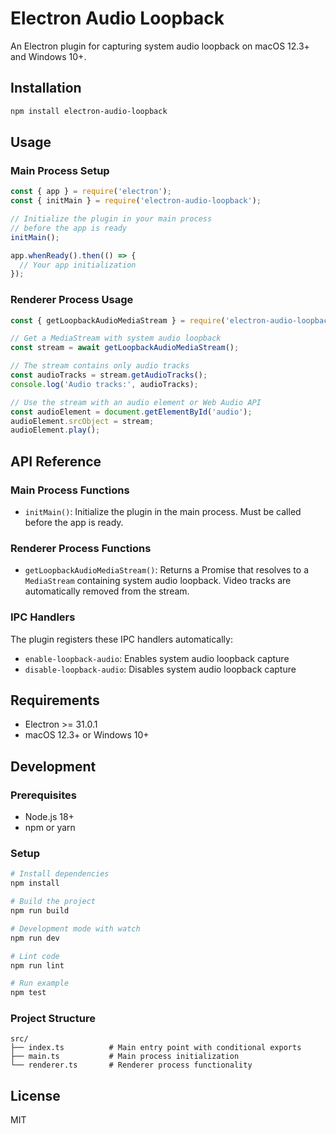 # Electron Audio Loopback

An Electron plugin for capturing system audio loopback on macOS 12.3+ and Windows 10+.

## Installation

```bash
npm install electron-audio-loopback
```

## Usage

### Main Process Setup

```javascript
const { app } = require('electron');
const { initMain } = require('electron-audio-loopback');

// Initialize the plugin in your main process
// before the app is ready
initMain();

app.whenReady().then(() => {
  // Your app initialization
});
```

### Renderer Process Usage

```javascript
const { getLoopbackAudioMediaStream } = require('electron-audio-loopback');

// Get a MediaStream with system audio loopback
const stream = await getLoopbackAudioMediaStream();

// The stream contains only audio tracks
const audioTracks = stream.getAudioTracks();
console.log('Audio tracks:', audioTracks);

// Use the stream with an audio element or Web Audio API
const audioElement = document.getElementById('audio');
audioElement.srcObject = stream;
audioElement.play();
```

## API Reference

### Main Process Functions

- `initMain()`: Initialize the plugin in the main process. Must be called before the app is ready.

### Renderer Process Functions

- `getLoopbackAudioMediaStream()`: Returns a Promise that resolves to a `MediaStream` containing system audio loopback. Video tracks are automatically removed from the stream.

### IPC Handlers

The plugin registers these IPC handlers automatically:

- `enable-loopback-audio`: Enables system audio loopback capture
- `disable-loopback-audio`: Disables system audio loopback capture

## Requirements

- Electron >= 31.0.1
- macOS 12.3+ or Windows 10+

## Development

### Prerequisites

- Node.js 18+
- npm or yarn

### Setup

```bash
# Install dependencies
npm install

# Build the project
npm run build

# Development mode with watch
npm run dev

# Lint code
npm run lint

# Run example
npm test
```

### Project Structure

```
src/
├── index.ts          # Main entry point with conditional exports
├── main.ts           # Main process initialization
└── renderer.ts       # Renderer process functionality
```

## License

MIT 